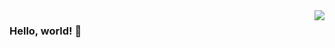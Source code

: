 <img align="right" src="https://github-readme-stats.vercel.app/api?username=douking&show_icons=true&icon_color=CE1D2D&text_color=718096&bg_color=00000000&hide_title=true&hide_border=true" />

### Hello, world! 👋

<!--
**DouKing/DouKing** is a ✨ _special_ ✨ repository because its `README.md` (this file) appears on your GitHub profile.

Here are some ideas to get you started:

- 🔭 I’m currently working on ...
- 🌱 I’m currently learning ...
- 👯 I’m looking to collaborate on ...
- 🤔 I’m looking for help with ...
- 💬 Ask me about ...
- 📫 How to reach me: ...
- 😄 Pronouns: ...
- ⚡ Fun fact: ...
-->

